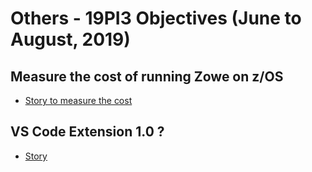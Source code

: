 # Others - 19PI3 Objectives (June to August, 2019)

## Measure the cost of running Zowe on z/OS
* [Story to measure the cost](https://github.com/zowe)
## VS Code Extension 1.0 ?
* [Story](https://github.com/zowe)
